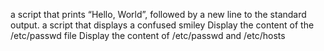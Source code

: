 a script that prints “Hello, World”, followed by a new line to the standard output.
a script that displays a confused smiley
Display the content of the /etc/passwd file
Display the content of /etc/passwd and /etc/hosts
